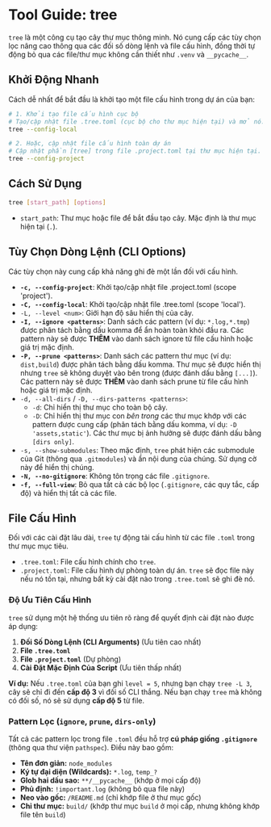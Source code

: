 # Tool Guide: tree

`tree` là một công cụ tạo cây thư mục thông minh. Nó cung cấp các tùy chọn lọc nâng cao thông qua các đối số dòng lệnh và file cấu hình, đồng thời tự động bỏ qua các file/thư mục không cần thiết như `.venv` và `__pycache__`.

## Khởi Động Nhanh

Cách dễ nhất để bắt đầu là khởi tạo một file cấu hình trong dự án của bạn:

```sh
# 1. Khởi tạo file cấu hình cục bộ
# Tạo/cập nhật file .tree.toml (cục bộ cho thư mục hiện tại) và mở nó.
tree --config-local

# 2. Hoặc, cập nhật file cấu hình toàn dự án
# Cập nhật phần [tree] trong file .project.toml tại thư mục hiện tại.
tree --config-project
```

## Cách Sử Dụng

```sh
tree [start_path] [options]
```

  * `start_path`: Thư mục hoặc file để bắt đầu tạo cây. Mặc định là thư mục hiện tại (`.`).

## Tùy Chọn Dòng Lệnh (CLI Options)

Các tùy chọn này cung cấp khả năng ghi đè một lần đối với cấu hình.

  * **`-c, --config-project`**: Khởi tạo/cập nhật file .project.toml (scope 'project').
  * **`-C, --config-local`**: Khởi tạo/cập nhật file .tree.toml (scope 'local').
  * `-L, --level <num>`: Giới hạn độ sâu hiển thị của cây.
  * **`-I, --ignore <patterns>`**: Danh sách các pattern (ví dụ: `*.log,*.tmp`) được phân tách bằng dấu komma để ẩn hoàn toàn khỏi đầu ra. Các pattern này sẽ được **THÊM** vào danh sách ignore từ file cấu hình hoặc giá trị mặc định.
  * **`-P, --prune <patterns>`**: Danh sách các pattern thư mục (ví dụ: `dist,build`) được phân tách bằng dấu komma. Thư mục sẽ được hiển thị nhưng `tree` sẽ không duyệt vào bên trong (được đánh dấu bằng `[...]`). Các pattern này sẽ được **THÊM** vào danh sách prune từ file cấu hình hoặc giá trị mặc định.
  * `-d, --all-dirs` / `-D, --dirs-patterns <patterns>`:
      * `-d`: Chỉ hiển thị thư mục cho toàn bộ cây.
      * `-D`: Chỉ hiển thị thư mục con *bên trong* các thư mục khớp với các pattern được cung cấp (phân tách bằng dấu komma, ví dụ: `-D 'assets,static'`). Các thư mục bị ảnh hưởng sẽ được đánh dấu bằng `[dirs only]`.
  * `-s, --show-submodules`: Theo mặc định, `tree` phát hiện các submodule của Git (thông qua `.gitmodules`) và ẩn nội dung của chúng. Sử dụng cờ này để hiển thị chúng.
  * **`-N, --no-gitignore`**: Không tôn trọng các file `.gitignore`.
  * **`-f, --full-view`**: Bỏ qua tất cả các bộ lọc (`.gitignore`, các quy tắc, cấp độ) và hiển thị tất cả các file.

## File Cấu Hình

Đối với các cài đặt lâu dài, `tree` tự động tải cấu hình từ các file `.toml` trong thư mục mục tiêu.

  * `.tree.toml`: File cấu hình chính cho `tree`.
  * `.project.toml`: File cấu hình dự phòng toàn dự án. `tree` sẽ đọc file này nếu nó tồn tại, nhưng bất kỳ cài đặt nào trong `.tree.toml` sẽ ghi đè nó.

### Độ Ưu Tiên Cấu Hình

`tree` sử dụng một hệ thống ưu tiên rõ ràng để quyết định cài đặt nào được áp dụng:

1.  **Đối Số Dòng Lệnh (CLI Arguments)** (Ưu tiên cao nhất)
2.  **File `.tree.toml`**
3.  **File `.project.toml`** (Dự phòng)
4.  **Cài Đặt Mặc Định Của Script** (Ưu tiên thấp nhất)

**Ví dụ:** Nếu `.tree.toml` của bạn ghi `level = 5`, nhưng bạn chạy `tree -L 3`, cây sẽ chỉ đi đến **cấp độ 3** vì đối số CLI thắng. Nếu bạn chạy `tree` mà không có đối số, nó sẽ sử dụng **cấp độ 5** từ file.

### Pattern Lọc (`ignore`, `prune`, `dirs-only`)

Tất cả các pattern lọc trong file `.toml` đều hỗ trợ **cú pháp giống `.gitignore`** (thông qua thư viện `pathspec`). Điều này bao gồm:

  * **Tên đơn giản:** `node_modules`
  * **Ký tự đại diện (Wildcards):** `*.log`, `temp_?`
  * **Glob hai dấu sao:** `**/__pycache__` (khớp ở mọi cấp độ)
  * **Phủ định:** `!important.log` (không bỏ qua file này)
  * **Neo vào gốc:** `/README.md` (chỉ khớp file ở thư mục gốc)
  * **Chỉ thư mục:** `build/` (khớp thư mục `build` ở mọi cấp, nhưng không khớp file tên `build`)

